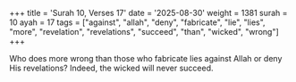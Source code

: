 +++
title = 'Surah 10, Verses 17'
date = '2025-08-30'
weight = 1381
surah = 10
ayah = 17
tags = ["against", "allah", "deny", "fabricate", "lie", "lies", "more", "revelation", "revelations", "succeed", "than", "wicked", "wrong"]
+++

Who does more wrong than those who fabricate lies against Allah or deny His revelations? Indeed, the wicked will never succeed.
